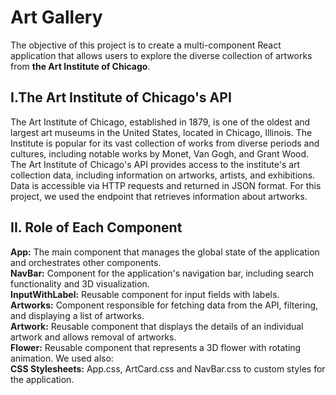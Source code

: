 # Art Gallery
The objective of this project is to create a multi-component React application that allows users to explore the diverse collection of artworks from **the Art Institute of Chicago**.<br/>
## I.The Art Institute of Chicago's API 
The Art Institute of Chicago, established in 1879, is one of the oldest and largest art museums in the United States, located in Chicago, Illinois.
The Institute is popular for its vast collection of works from diverse periods and cultures, including notable works by Monet, Van Gogh, and Grant Wood.
The Art Institute of Chicago's API provides access to the institute's art collection data, including information on artworks, artists, and exhibitions. 
Data is accessible via HTTP requests and returned in JSON format. For this project, we used the endpoint that retrieves information about artworks.
## II. Role of Each Component
**App:** The main component that manages the global state of the application and 
orchestrates other components.<br>
**NavBar:** Component for the application's navigation bar, including search functionality 
and 3D visualization.<br>
**InputWithLabel:** Reusable component for input fields with labels.<br>
**Artworks:** Component responsible for fetching data from the API, filtering, and displaying a list of artworks.<br>
**Artwork:** Reusable component that displays the details of an individual artwork and 
allows removal of artworks.<br>
**Flower:** Reusable component that represents a 3D flower with rotating animation.
We used also:<br>
**CSS Stylesheets:** App.css, ArtCard.css and NavBar.css to custom styles for the application.


